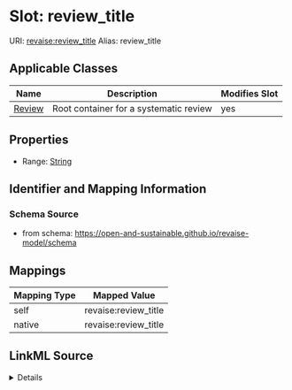 

# Slot: review_title 



URI: [revaise:review_title](https://open-and-sustainable.github.io/revaise-model/schema/review_title)
Alias: review_title

<!-- no inheritance hierarchy -->





## Applicable Classes

| Name | Description | Modifies Slot |
| --- | --- | --- |
| [Review](Review.md) | Root container for a systematic review |  yes  |






## Properties

* Range: [String](String.md)




## Identifier and Mapping Information






### Schema Source


* from schema: https://open-and-sustainable.github.io/revaise-model/schema




## Mappings

| Mapping Type | Mapped Value |
| ---  | ---  |
| self | revaise:review_title |
| native | revaise:review_title |




## LinkML Source

<details>
```yaml
name: review_title
from_schema: https://open-and-sustainable.github.io/revaise-model/schema
rank: 1000
alias: review_title
domain_of:
- Review
range: string

```
</details>